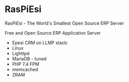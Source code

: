 # RasPiEsi
RasPiEsi - The World's Smallest Open Source ERP Server

Free and Open Source ERP Application Server
- Epesi CRM on LLMP stack:
- Linux 
- Lighttpd
- MariaDB - tuned
- PHP 7.4 FPM
- memcached
- ZRAM
